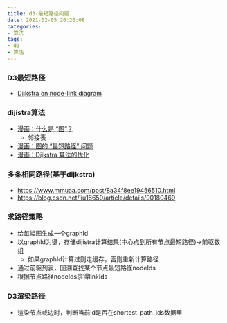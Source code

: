```yaml
---
title: d3-最短路径问题
date: 2021-02-05 20:26:08
categories:
- 算法
tags:
- d3
- 算法
---
```


### D3最短路径
* [Dijkstra on node-link diagram](https://bl.ocks.org/fabiovalse/03d07b071257987add9a7ba28a4befb5)

<!-- more -->

### dijistra算法
* [漫画：什么是 “图”？](https://mp.weixin.qq.com/s?__biz=MzIxMjE5MTE1Nw==&mid=2653197523&idx=2&sn=893c01a31446d3c479c312836ae83819&chksm=8c99e609bbee6f1fb0df2fb60edb8fba5166b49ef200ab8fb3af4ff144b3f96b283a34ff776c&mpshare=1&scene=23&srcid=#rd)
    * 邻接表
* [漫画：图的 “最短路径” 问题](https://mp.weixin.qq.com/s?__biz=MzIxMjE5MTE1Nw==&mid=2653197626&idx=1&sn=fca7472af006a7f8890ee84ad7cf1116&chksm=8c99e7e0bbee6ef6faa1a34160a5e135503425e37552e90dfca2fbc10f223dbf3b875e84e418&scene=21#wechat_redirect)
* [漫画：Dijkstra 算法的优化](https://mp.weixin.qq.com/s?__biz=MzIxMjE5MTE1Nw==&mid=2653197794&idx=1&sn=8286ba52dd8e909197324148ffe6b7d7&chksm=8c99e738bbee6e2e16332dea4c5daef34dc2db6166149244c5406b1042c46d166e83e2e6f2df&scene=21#wechat_redirect)


### 多条相同路径(基于dijkstra)
* https://www.mmuaa.com/post/8a34f8ee19456510.html
* https://blog.csdn.net/liu16659/article/details/90180469

### 求路径策略
* 给每幅图生成一个graphId
* 以graphId为键，存储dijistra计算结果(中心点到所有节点最短路径)->前驱数组
    * 如果graphId计算过则走缓存，否则重新计算路径
* 通过前驱列表，回溯查找某个节点最短路径nodeIds
* 根据节点路径nodeIds求得linkIds

### D3渲染路径
* 渲染节点或边时，判断当前id是否在shortest_path_ids数据里